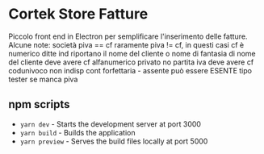 # Cortek Store Fatture

Piccolo front end in Electron per semplificare l'inserimento delle fatture.
Alcune note:
società 
  piva == cf
  raramente piva != cf, in questi casi cf è numerico
ditte ind
  riportano il nome del cliente
  o nome di fantasia di nome del cliente
  deve avere cf alfanumerico
privato
  no partita iva
  deve avere cf
codunivoco
  non indisp
  cont forfettaria - assente
  può essere ESENTE
tipo
  tester se manca piva

## npm scripts

* `yarn dev` - Starts the development server at port 3000
* `yarn build` - Builds the application
* `yarn preview` - Serves the build files locally at port 5000

